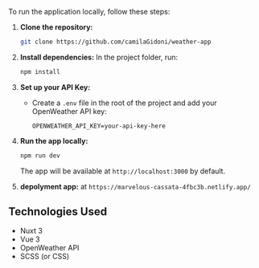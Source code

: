 To run the application locally, follow these steps:

1. **Clone the repository:**
   ```bash
   git clone https://github.com/camilaGidoni/weather-app
   ```

2. **Install dependencies:**
   In the project folder, run:
   ```bash
   npm install
   ```

3. **Set up your API Key:**
   - Create a `.env` file in the root of the project and add your OpenWeather API key:
     ```
     OPENWEATHER_API_KEY=your-api-key-here
     ```

4. **Run the app locally:**
   ```bash
   npm run dev
   ```
   The app will be available at `http://localhost:3000` by default.

 5. **depolyment app:**
   at `https://marvelous-cassata-4fbc3b.netlify.app/ `

## Technologies Used
- Nuxt 3
- Vue 3
- OpenWeather API
- SCSS (or CSS)


